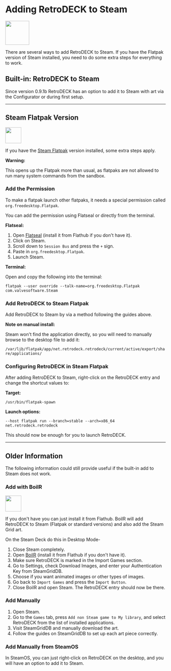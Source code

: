 # Adding RetroDECK to Steam

<img src="../../../wiki_icons/pixelitos/steam.png" width="75">

There are several ways to add RetroDECK to Steam. If you have the Flatpak version of Steam installed, you need to do some extra steps for everything to work.

## Built-in: RetroDECK to Steam

Since version 0.9.1b RetroDECK has an option to add it to Steam with art via the Configurator or during first setup. 

---

## Steam Flatpak Version

<img src="../../wiki_images/logos/flatpak-logo.png" width="50">

If you have the [Steam Flatpak](https://flathub.org/apps/com.valvesoftware.Steam) version installed, some extra steps apply.

**Warning:** 

This opens up the Flatpak more than usual, as flatpaks are not allowed to run many system commands from the sandbox.

### Add the Permission

To make a flatpak launch other flatpaks, it needs a special permission called `org.freedesktop.Flatpak`. 

You can add the permission using Flatseal or directly from the terminal.

**Flatseal:**

1. Open [Flatseal](https://flathub.org/apps/com.github.tchx84.Flatseal) (install it from Flathub if you don't have it).
2. Click on Steam.
3. Scroll down to `Session Bus` and press the `+` sign.
4. Paste in `org.freedesktop.Flatpak`.
5. Launch Steam.

**Terminal:**

Open and copy the following into the terminal:

`flatpak --user override --talk-name=org.freedesktop.Flatpak com.valvesoftware.Steam`

### Add RetroDECK to Steam Flatpak

Add RetroDECK to Steam by via a method following the guides above. 

**Note on manual install:** 

Steam won't find the application directly, so you will need to manually browse to the desktop file to add it:

`/var/lib/flatpak/app/net.retrodeck.retrodeck/current/active/export/share/applications/`

### Configuring RetroDECK in Steam Flatpak

After adding RetroDECK to Steam, right-click on the RetroDECK entry and change the shortcut values to:

**Target:**

`/usr/bin/flatpak-spawn`

**Launch options:**

`--host flatpak run --branch=stable --arch=x86_64 net.retrodeck.retrodeck`

This should now be enough for you to launch RetroDECK.

--- 

## Older Information

The following information could still provide useful if the built-in add to Steam  does not work.

### Add with BoilR 

<img src="../../wiki_images/logos/boilr-logo.png" width="50">

If you don't have  you can just install it from Flathub. BoilR will add RetroDECK to Steam (Flatpak or standard versions) and also add the Steam Grid art.

On the Steam Deck do this in Desktop Mode-

1. Close Steam completely.
2. Open [BoilR](https://flathub.org/apps/io.github.philipk.boilr) (install it from Flathub if you don't have it).
3. Make sure RetroDECK is marked in the Import Games section.
4. Go to Settings, check Download Images, and enter your Authentication Key from SteamGridDB.
5. Choose if you want animated images or other types of images.
6. Go back to `Import Games` and press the `Import Button`.
7. Close BoilR and open Steam. The RetroDECK entry should now be there.

### Add Manually

1. Open Steam.
2. Go to the `Games` tab, press `Add non Steam game to My library`, and select RetroDECK from the list of installed applications.
3. Visit SteamGridDB and manually download the art.
4. Follow the guides on SteamGridDB to set up each art piece correctly.

### Add Manually from SteamOS

In SteamOS, you can just right-click on RetroDECK on the desktop, and you will have an option to add it to Steam.

